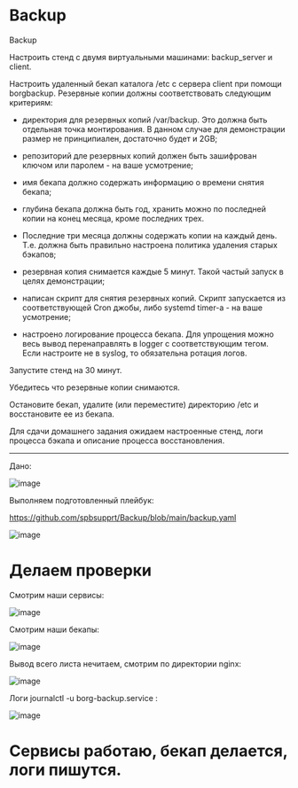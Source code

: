 # Backup
Backup

Настроить стенд с двумя виртуальными машинами: backup_server и client.

Настроить удаленный бекап каталога /etc c сервера client при помощи borgbackup. Резервные копии должны соответствовать следующим критериям:

- директория для резервных копий /var/backup. Это должна быть отдельная точка монтирования. В данном случае для демонстрации размер не принципиален, достаточно будет и 2GB;

- репозиторий дле резервных копий должен быть зашифрован ключом или паролем - на ваше усмотрение;

- имя бекапа должно содержать информацию о времени снятия бекапа;

- глубина бекапа должна быть год, хранить можно по последней копии на конец месяца, кроме последних трех.

- Последние три месяца должны содержать копии на каждый день. Т.е. должна быть правильно настроена политика удаления старых бэкапов;

- резервная копия снимается каждые 5 минут. Такой частый запуск в целях демонстрации;

- написан скрипт для снятия резервных копий. Скрипт запускается из соответствующей Cron джобы, либо systemd timer-а - на ваше усмотрение;

- настроено логирование процесса бекапа. Для упрощения можно весь вывод перенаправлять в logger с соответствующим тегом. Если настроите не в syslog, то обязательна ротация логов.

Запустите стенд на 30 минут.

Убедитесь что резервные копии снимаются.

Остановите бекап, удалите (или переместите) директорию /etc и восстановите ее из бекапа.

Для сдачи домашнего задания ожидаем настроенные стенд, логи процесса бэкапа и описание процесса восстановления.

---

Дано:

![image](https://github.com/user-attachments/assets/19e60939-869a-4103-84ab-a0b1a5b79ac6)


Выполняем подготовленный плейбук:

https://github.com/spbsupprt/Backup/blob/main/backup.yaml

![image](https://github.com/user-attachments/assets/1b535ac3-1164-436e-a3e0-06ff954a9ba0)


# Делаем проверки

Смотрим наши сервисы:

![image](https://github.com/user-attachments/assets/6d69866d-4987-4405-9be2-de8223fc3768)

Смотрим наши бекапы:


![image](https://github.com/user-attachments/assets/bfb4f81e-052c-48f3-b4c2-a1455cbf98d9)

Вывод всего листа нечитаем, смотрим по директории nginx:

![image](https://github.com/user-attachments/assets/63593d42-c390-4a73-a8fd-d37652416472)


Логи journalctl -u borg-backup.service :

![image](https://github.com/user-attachments/assets/f37678df-e296-4e1d-985f-48f720c1fe73)



# Сервисы работаю, бекап делается, логи пишутся.
